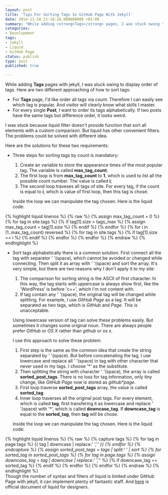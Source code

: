 ```yaml
---
layout: post
title: 'Tips For Sorting Tags In GitHub Page With Jekyll'
date: 2014-11-20 21:18:18.000000000 +01:00
summary: "While adding <strong>Tags</strong> pages, I was stuck owing to the order of tags. Here are two different approaching of how to sort tags..."
categories:
- Development
tags:
- jekyll
- Liquid
- GitHub Page
status: publish
type: post
published: true

---
```


While adding **Tags** pages with jekyll, I was stuck owing to display order of tags. Here are two different approaching of how to sort tags:

- For **Tags** page, I'd like order all tags via count. Therefore I can easily see which tag is popular. And visitor will clearly know what skills I master.
- For every single **Post**, I want to order its tags alphabetically. If two posts have the same tags but difference order, it looks weird.

I was stuck because liquid filter doesn't provide function that sort all elements with a custom comparison. But liquid has other convenient filters. The problems could be solved with different idea.

Here are the solutions for these two requirements:

- Three steps for sorting tags by count is mandatory:

    1. Create an variable to store the appearance times of the most popular tag. The variable is called **max_tag_count**;
    2. The first loop is from **max_tag_count** to **1**, which is used to list all the possible count number. The value is called **i**;
    3. The second loop traveses all tags of site. For every tag, if the count is equal to **i**, which is value of first loop, then this tag is chose.
    
    Inside the loop we can manipulate the tag chosen. Here is the liquid code:

{% highlight liquid linenos %}
{% raw %}
{% assign max_tag_count = 0 %}
{% for tag in site.tags %}
  {% if tag[1].size > tags_max %}
    {% assign max_tag_count = tag[1].size %}
  {% endif %}
{% endfor %}
{% for i in (1..max_tag_count) reversed %}
  {% for tag in site.tags %}
    {% if tag[1].size == i %}
      <!-- Manipulation Code -->
    {% endif %}
  {% endfor %}
{% endfor %}
{% endraw %}
{% endhighlight %}
    
- Sort tags alphabetically there is a common solution. First connect all the tag with separator ' '(space), which cannot be avoided or changed while connecting. Then split it as array with ' '(space) and sort the array. It's very simple, but there are two reasons why I don't apply it to my site:

    1. The comparison for sorting string is the ASCII of first character. In this way, the tag starts with uppercase is always show first, like the 'WordPress' is before 'c++', which I'm not content with.
    2. If tag contain any ' '(space), the original tag will be changed while splitting. For example, I use _GitHub Page_ as a tag. It will be separated as two tags, which is _GitHub_ and _Page_. This is unacceptable.
    
    Using lowercase version of tag can solve these problems easily. But sometimes it changes some original noun. There are always people prefer _GitHub_ or _OS X_ rather than _github_ or _os x_.
    
    I use this approach to solve these problem:
    
    1. First step is the same as the common idea that create the string separated by ' '(space). But before concatenating the tag, I use lowercase and replace all ' '(space) in tag with other character that never used in my tags. I choose '\*' as the substitute.
    2. Then splitting the string with character ' '(space), the array is called **sorted_post_tags**. There is no loss for tag information, only tiny change, like _GitHub Page_ now is stored as _github*page_.
    3. First loop traverse **sorted_post_tags** array, the value is called **sorted_tag**.
    4. Inner loop traverses all the original post tags. For every element, which is called **tag**, first transfering it as lowercase and replace ' '(space) with '*', which is called **downcase_tag**. If **downcase_tag** is equal to the **sorted_tag**, then **tag** will be chose.
    
    Inside the loop we can manipulate the tag chosen. Here is the liquid code:

{% highlight liquid linenos %}
{% raw %}
{% capture tags %}
  {% for tag in page.tags %}
    {{ tag | downcase | replace:' ','*' }}
  {% endfor %}
{% endcapture %}
{% assign sorted_post_tags = tags | split:' ' | sort %}
{% for sorted_tag in sorted_post_tags %}
  {% for tag in page.tags %}
    {% assign downcase_tag = tag | downcase | replace:' ','*' %}
    {% if downcase_tag == sorted_tag %}
      <!-- Manipulation Code -->
    {% endif %}
  {% endfor %}
{% endfor %}
{% endraw %}
{% endhighlight %}
<br>
Though the number of syntax and filters of liquid is limited under GitHub Page with jekyll, it can implement plenty of fantastic staff. And [here](https://github.com/Shopify/liquid/wiki/Liquid-for-Designers) is official document of liquid for designers.